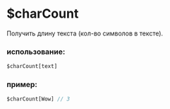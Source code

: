 # $charCount
Получить длину текста (кол-во символов в тексте).

### использование:
```js
$charCount[text]
```
### пример:
```js
$charCount[Wow] // 3
```
